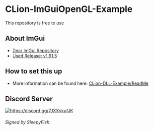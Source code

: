 # CLion-ImGuiOpenGL-Example
This repository is free to use

## About ImGui
- [Dear ImGui Repository](https://github.com/ocornut/imgui/)
- [Used Release: v1.91.5](https://github.com/ocornut/imgui/releases/tag/v1.91.5)

## How to set this up
- More information can be found here: [CLion-DLL-Example/ReadMe](https://github.com/SleepyFish-YT/CLion-DLL-Example/blob/main/README.MD)

## Discord Server
<a href="https://discord.gg/7JXXvkufJK"><img src="https://invidget.switchblade.xyz/7JXXvkufJK" alt="https://discord.gg/7JXXvkufJK"/></a>

###### Signed by SleepyFish.
